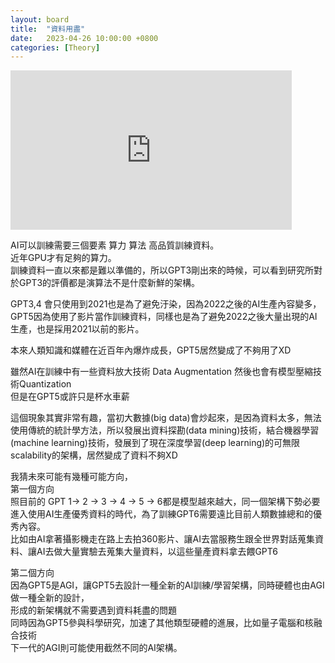 ```yaml
---
layout: board
title:  "資料用盡"
date:   2023-04-26 10:00:00 +0800
categories: [Theory]
---
```


<iframe width="450" height="255" src="https://www.youtube.com/embed/c4aR_smQgxY" title="YouTube video player" frameborder="0" ></iframe>

AI可以訓練需要三個要素 算力 算法 高品質訓練資料。  
近年GPU才有足夠的算力。  
訓練資料一直以來都是難以準備的，所以GPT3剛出來的時候，可以看到研究所對於GPT3的評價都是演算法不是什麼新鮮的架構。  

GPT3,4 會只使用到2021也是為了避免汙染，因為2022之後的AI生產內容變多，  
GPT5因為使用了影片當作訓練資料，同樣也是為了避免2022之後大量出現的AI生產，也是採用2021以前的影片。

本來人類知識和媒體在近百年內爆炸成長，GPT5居然變成了不夠用了XD

雖然AI在訓練中有一些資料放大技術 Data Augmentation  然後也會有模型壓縮技術Quantization  
但是在GPT5或許只是杯水車薪

這個現象其實非常有趣，當初大數據(big data)會炒起來，是因為資料太多，無法使用傳統的統計學方法，所以發展出資料探勘(data mining)技術，結合機器學習(machine learning)技術，發展到了現在深度學習(deep learning)的可無限scalability的架構，居然變成了資料不夠XD

我猜未來可能有幾種可能方向，  
第一個方向  
照目前的 GPT 1-> 2 -> 3 -> 4 -> 5 -> 6都是模型越來越大，同一個架構下勢必要進入使用AI生產優秀資料的時代，為了訓練GPT6需要遠比目前人類數據總和的優秀內容。  
比如由AI拿著攝影機走在路上去拍360影片、讓AI去當服務生跟全世界對話蒐集資料、讓AI去做大量實驗去蒐集大量資料，以這些量產資料拿去餵GPT6

第二個方向  
因為GPT5是AGI，讓GPT5去設計一種全新的AI訓練/學習架構，同時硬體也由AGI做一種全新的設計，  
形成的新架構就不需要遇到資料耗盡的問題  
同時因為GPT5參與科學研究，加速了其他類型硬體的進展，比如量子電腦和核融合技術  
下一代的AGI則可能使用截然不同的AI架構。   
